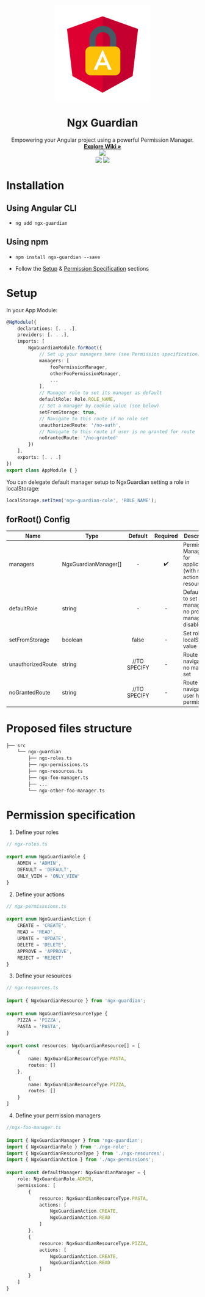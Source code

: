 <p align="center">
  <img src="ngx-guardian-logo.png">
</p>

<h1 align="center"> Ngx Guardian </h1>

<p align="center">
  Empowering your Angular project using a powerful Permission Manager.
  <br>
  <a href="">
    <strong> Explore Wiki » </strong>
  </a>
  <br>
  <img src="https://circleci.com/gh/rjlopezdev/ngx-guardian/tree/master.svg?style=svg&circle-token=d5b1a0cd93487254c574765be086e61cc0574b48">
  <br>
  <img src="https://img.shields.io/badge/maintainer-rjlopezdev-orange.svg?link=https://github.com/rjlopezdev">
  <img src="https://img.shields.io/badge/ng%20add-compatible-ff69b4.svg">
</p>


# Installation

## Using Angular CLI

* `ng add ngx-guardian`

## Using npm

* `npm install ngx-guardian --save`

* Follow the [Setup](#setup) & [Permission Specification](#permission-specification) sections

# Setup

In your App Module:

```typescript
@NgModule({
    declarations: [. . .],
    providers: [. . .],
    imports: [
        NgxGuardianModule.forRoot({
            // Set up your managers here (see Permission specification)
            managers: [
                fooPermissionManager,
                otherFooPermissionManager,
                ...
            ],
            // Manager role to set its manager as default
            defaultRole: Role.ROLE_NAME,
            // Set a manager by cookie value (see below)
            setFromStorage: true,
            // Navigate to this route if no role set
            unauthorizedRoute: '/no-auth',
            // Navigate to this route if user is no granted for route
            noGrantedRoute: '/no-granted'
        })
    ],
    exports: [. . .]
})
export class AppModule { }
```

You can delegate default manager setup to NgxGuardian setting a role in localStorage:

```typescript
localStorage.setItem('ngx-guardian-role', 'ROLE_NAME');
```

## forRoot() Config

| Name | Type | Default | Required | Description |
| --- | --- | :---: | :---: | --- |
| managers | NgxGuardianManager[] | - | :heavy_check_mark: | Permission Managers for application (with roles & actions over resources)
| defaultRole | string | - | - | Default role to set its manager (if no provided, manager is disabled)
| setFromStorage | boolean | false | - | Set role by localStorage value
| unauthorizedRoute | string | //TO SPECIFY | - | Route to navigate if no manager set
| noGrantedRoute | string | //TO SPECIFY | - | Route to navigate if user has no permissions

# Proposed files structure

```bash
├── src
    └── ngx-guardian
        ├── ngx-roles.ts
        ├── ngx-permissions.ts
        ├── ngx-resources.ts
        ├── ngx-foo-manager.ts
        ├── ...
        └── ngx-other-foo-manager.ts
```

# Permission specification

1. Define your roles
```typescript
// ngx-roles.ts

export enum NgxGuardianRole {
    ADMIN = 'ADMIN',
    DEFAULT = 'DEFAULT',
    ONLY_VIEW = 'ONLY_VIEW'
}
```

2. Define your actions
```typescript
// ngx-permisssions.ts

export enum NgxGuardianAction {
    CREATE = 'CREATE',
    READ = 'READ',
    UPDATE = 'UPDATE',
    DELETE = 'DELETE',
    APPROVE = 'APPROVE',
    REJECT = 'REJECT'
}
```

3. Define your resources
```typescript
// ngx-resources.ts

import { NgxGuardianResource } from 'ngx-guardian';

export enum NgxGuardianResourceType {
    PIZZA = 'PIZZA',
    PASTA = 'PASTA',
}

export const resources: NgxGuardianResource[] = [
    {
        name: NgxGuardianResourceType.PASTA,
        routes: []
    },
        {
        name: NgxGuardianResourceType.PIZZA,
        routes: []
    }
]
```

4. Define your permission managers
```typescript
//ngx-foo-manager.ts

import { NgxGuardianManager } from 'ngx-guardian';
import { NgxGuardianRole } from './ngx-role';
import { NgxGuardianResourceType } from './ngx-resources';
import { NgxGuardianAction } from './ngx-permissions';

export const defaultManager: NgxGuardianManager = {
    role: NgxGuardianRole.ADMIN,
    permissions: [
        {
            resource: NgxGuardianResourceType.PASTA,
            actions: [
                NgxGuardianAction.CREATE,
                NgxGuardianAction.READ
            ]
        },
        {
            resource: NgxGuardianResourceType.PIZZA,
            actions: [
                NgxGuardianAction.CREATE,
                NgxGuardianAction.READ
            ]
        }
    ]
}
```
